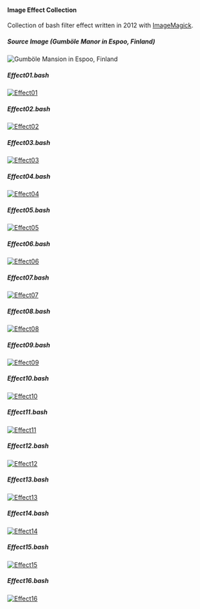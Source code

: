 #### Image Effect Collection
Collection of bash filter effect written in 2012 with [ImageMagick](https://www.imagemagick.org).

##### Source Image (Gumböle Manor in Espoo, Finland)
![Gumböle Mansion in Espoo, Finland](https://raw.githubusercontent.com/ptleskin/ImageEffectCollection/master/images/gumbole_mansion.jpg)

##### Effect01.bash
[![Effect01](https://raw.githubusercontent.com/ptleskin/ImageEffectCollection/master/result_images/effect01.jpg)](https://github.com/ptleskin/ImageEffectCollection/blob/master/bash/effect01.bash)

##### Effect02.bash
[![Effect02](https://raw.githubusercontent.com/ptleskin/ImageEffectCollection/master/result_images/effect02.jpg)](https://github.com/ptleskin/ImageEffectCollection/blob/master/bash/effect02.bash)

##### Effect03.bash
[![Effect03](https://raw.githubusercontent.com/ptleskin/ImageEffectCollection/master/result_images/effect03.jpg)](https://github.com/ptleskin/ImageEffectCollection/blob/master/bash/effect03.bash)

##### Effect04.bash
[![Effect04](https://raw.githubusercontent.com/ptleskin/ImageEffectCollection/master/result_images/effect04.jpg)](https://github.com/ptleskin/ImageEffectCollection/blob/master/bash/effect04.bash)

##### Effect05.bash
[![Effect05](https://raw.githubusercontent.com/ptleskin/ImageEffectCollection/master/result_images/effect05.jpg)](https://github.com/ptleskin/ImageEffectCollection/blob/master/bash/effect05.bash)

##### Effect06.bash
[![Effect06](https://raw.githubusercontent.com/ptleskin/ImageEffectCollection/master/result_images/effect06.jpg)](https://github.com/ptleskin/ImageEffectCollection/blob/master/bash/effect06.bash)

##### Effect07.bash
[![Effect07](https://raw.githubusercontent.com/ptleskin/ImageEffectCollection/master/result_images/effect07.jpg)](https://github.com/ptleskin/ImageEffectCollection/blob/master/bash/effect07.bash)

##### Effect08.bash
[![Effect08](https://raw.githubusercontent.com/ptleskin/ImageEffectCollection/master/result_images/effect08.jpg)](https://github.com/ptleskin/ImageEffectCollection/blob/master/bash/effect08.bash)

##### Effect09.bash
[![Effect09](https://raw.githubusercontent.com/ptleskin/ImageEffectCollection/master/result_images/effect09.jpg)](https://github.com/ptleskin/ImageEffectCollection/blob/master/bash/effect09.bash)

##### Effect10.bash
[![Effect10](https://raw.githubusercontent.com/ptleskin/ImageEffectCollection/master/result_images/effect10.jpg)](https://github.com/ptleskin/ImageEffectCollection/blob/master/bash/effect10.bash)

##### Effect11.bash
[![Effect11](https://raw.githubusercontent.com/ptleskin/ImageEffectCollection/master/result_images/effect11.jpg)](https://github.com/ptleskin/ImageEffectCollection/blob/master/bash/effect11.bash)

##### Effect12.bash
[![Effect12](https://raw.githubusercontent.com/ptleskin/ImageEffectCollection/master/result_images/effect12.jpg)](https://github.com/ptleskin/ImageEffectCollection/blob/master/bash/effect12.bash)

##### Effect13.bash
[![Effect13](https://raw.githubusercontent.com/ptleskin/ImageEffectCollection/master/result_images/effect13.jpg)](https://github.com/ptleskin/ImageEffectCollection/blob/master/bash/effect13.bash)

##### Effect14.bash
[![Effect14](https://raw.githubusercontent.com/ptleskin/ImageEffectCollection/master/result_images/effect14.jpg)](https://github.com/ptleskin/ImageEffectCollection/blob/master/bash/effect14.bash)

##### Effect15.bash
[![Effect15](https://raw.githubusercontent.com/ptleskin/ImageEffectCollection/master/result_images/effect15.jpg)](https://github.com/ptleskin/ImageEffectCollection/blob/master/bash/effect15.bash)

##### Effect16.bash
[![Effect16](https://raw.githubusercontent.com/ptleskin/ImageEffectCollection/master/result_images/effect16.jpg)](https://github.com/ptleskin/ImageEffectCollection/blob/master/bash/effect16.bash)


